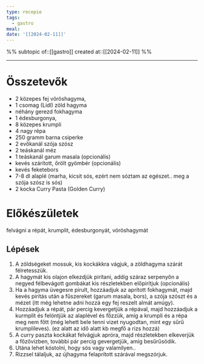 ```yaml
---
type: recepie
tags:
  - gastro
meal: 
date: '[[2024-02-11]]'
---
```

%%
subtopic of::[[gastro]]
created at::[[2024-02-11]]
%%


---

# Összetevők
- 2 közepes fej vöröshagyma,
-  1 csomag (Lidl) zöld hagyma
- néhány gerezd fokhagyma
- 1 édesburgonya, 
- 8 közepes krumpli
- 4 nagy répa
- 250 gramm barna csiperke
- 2 evőkanál szója szósz
- 2 teáskanál méz
- 1 teáskanál garum masala (opcionális)
- kevés szárított, őrölt gyömbér (opcionális)
- kevés feketebors
- 7-8 dl alaplé (marha, kicsit sós, ezért nem sóztam az egészet.. meg a szója szósz is sós)
- 2 kocka Curry Pasta (Golden Curry)

# Előkészületek
felvágni a répát, krumplit, édesburgonyát, vöröshagymát

## Lépések

1. A zöldségeket mossuk, kis kockákkra vágjuk, a zöldhagyma szárát félretesszük.
2. A hagymát kis olajon elkezdjük pirítani, addig száraz serpenyőn a negyed félbevágott gombákat kis részletekben előpirítjuk (opcionális)
3. Ha a hagyma üvegesre pirult, hozzáadjuk az aprított fokhagymát, majd kevés pirítás után a fűszereket (garum masala, bors), a szója szószt és a mézet (itt még lehetne adni hozzá egy fej reszelt almát amúgy).
4. Hozzáadjuk a répát, pár percig kevergetjük a répával, majd hozzáadjuk a kurmplit és felöntjük az alaplével és főzzük, amíg a krumpli és a répa meg nem főtt  (még lehett bele tenni vizet nyugodtan, mint egy sűrű krumplileves). 
	(ez alatt az idő alatt kb megfő a rizs hozzá)
5. A curry paszta kockákat felvágjuk apróra, majd részletekben elkeverjük a főzővízben, további pár percig gevergetjük, amíg besűrűsödik.
6. Utána lehet kóstolni, hogy sós vagy valamilyen.. 
7. Rizzsel tálaljuk, az újhagyma felaprított szárával megszórjuk.
